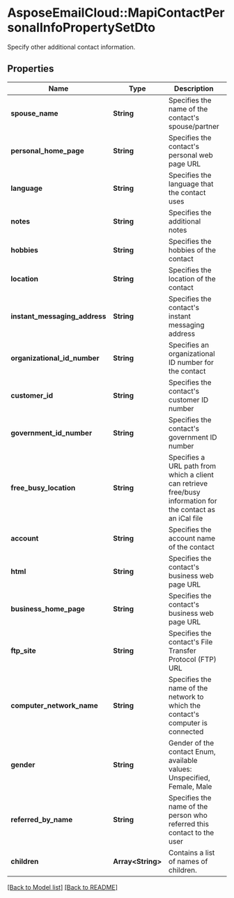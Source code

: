 # AsposeEmailCloud::MapiContactPersonalInfoPropertySetDto

Specify other additional contact information.             

## Properties
Name | Type | Description | Notes
---- | ---- | ----------- | -----
**spouse_name** |**String** | Specifies the name of the contact's spouse/partner              | [optional] 
**personal_home_page** |**String** | Specifies the contact's personal web page URL              | [optional] 
**language** |**String** | Specifies the language that the contact uses              | [optional] 
**notes** |**String** | Specifies the additional notes              | [optional] 
**hobbies** |**String** | Specifies the hobbies of the contact              | [optional] 
**location** |**String** | Specifies the location of the contact              | [optional] 
**instant_messaging_address** |**String** | Specifies the contact's instant messaging address              | [optional] 
**organizational_id_number** |**String** | Specifies an organizational ID number for the contact              | [optional] 
**customer_id** |**String** | Specifies the contact's customer ID number              | [optional] 
**government_id_number** |**String** | Specifies the contact's government ID number              | [optional] 
**free_busy_location** |**String** | Specifies a URL path from which a client can retrieve free/busy information for the contact as an iCal file              | [optional] 
**account** |**String** | Specifies the account name of the contact              | [optional] 
**html** |**String** | Specifies the contact's business web page URL              | [optional] 
**business_home_page** |**String** | Specifies the contact's business web page URL              | [optional] 
**ftp_site** |**String** | Specifies the contact's File Transfer Protocol (FTP) URL              | [optional] 
**computer_network_name** |**String** | Specifies the name of the network to which the contact's computer is connected              | [optional] 
**gender** |**String** | Gender of the contact Enum, available values: Unspecified, Female, Male | 
**referred_by_name** |**String** | Specifies the name of the person who referred this contact to the user              | [optional] 
**children** |**Array&lt;String&gt;** | Contains a list of names of children.              | [optional] 


[[Back to Model list]](Models.md) [[Back to README]](README.md)
